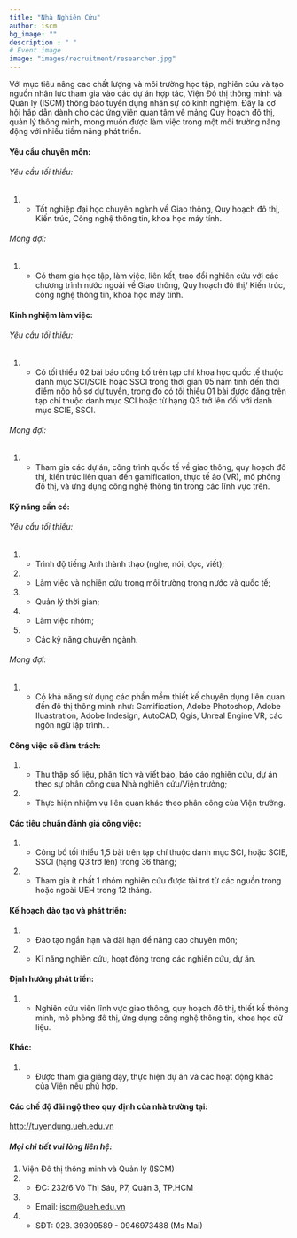 ```yaml
---
title: "Nhà Nghiên Cứu"
author: iscm
bg_image: ""
description : " "
# Event image
image: "images/recruitment/researcher.jpg"
---
```

  
Với mục tiêu nâng cao chất lượng và môi trường học tập, nghiên cứu và tạo nguồn nhân lực tham gia vào các dự án hợp tác, Viện Đô thị thông minh và Quản lý (ISCM) thông báo tuyển dụng nhân sự có kinh nghiệm. Đây là cơ hội hấp dẫn dành cho các ứng viên quan tâm về mảng Quy hoạch đô thị, quản lý thông mình, mong muốn được làm việc trong một môi trường năng động với nhiều tiềm năng phát triển. 
  
#### Yêu cầu chuyên môn:
###### Yêu cầu tối thiểu:
1. - Tốt nghiệp đại học chuyên ngành về Giao thông, Quy hoạch đô thị, Kiến trúc, Công nghệ thông tin, khoa học máy tính.

###### Mong đợi:
1. - Có tham gia học tập, làm việc, liên kết, trao đổi nghiên cứu với các chương trình nước ngoài về Giao thông, Quy hoạch đô thị/ Kiến trúc, công nghệ thông tin, khoa học máy tính.
  
#### Kinh nghiệm làm việc:
###### Yêu cầu tối thiểu:
1. - Có tối thiểu 02 bài báo công bố trên tạp chí khoa học quốc tế thuộc danh mục SCI/SCIE hoặc SSCI trong thời gian 05 năm tính đến thời điểm nộp hồ sơ dự tuyển, trong đó có tối thiểu 01 bài được đăng trên tạp chí thuộc danh mục SCI hoặc từ hạng Q3 trở lên đối với danh mục SCIE, SSCI.
###### Mong đợi:
1. - Tham gia các dự án, công trình quốc tế về giao thông, quy hoạch đô thị, kiến trúc liên quan đến gamification, thực tế ảo (VR), mô phỏng đô thị, và ứng dụng công nghệ thông tin trong các lĩnh vực trên.
  
#### Kỹ năng cần có:
###### Yêu cầu tối thiểu:
1. - Trình độ tiếng Anh thành thạo (nghe, nói, đọc, viết);
2. - Làm việc và nghiên cứu trong môi trường trong nước và quốc tế;
3. - Quản lý thời gian;
4. - Làm việc nhóm;
5. - Các kỹ năng chuyên ngành.
###### Mong đợi:
1. - Có khả năng sử dụng các phần mềm thiết kế chuyên dụng liên quan đến đô thị thông minh như: Gamification, Adobe Photoshop, Adobe Iluastration, Adobe Indesign, AutoCAD, Qgis, Unreal Engine VR, các ngôn ngữ lập trình...
  
#### Công việc sẽ đảm trách:
1. - Thu thập số liệu, phân tích và viết báo, báo cáo nghiên cứu, dự án theo sự phân công của Nhà nghiên cứu/Viện trưởng;
2. - Thực hiện nhiệm vụ liên quan khác theo phân công của Viện trưởng.
  
#### Các tiêu chuẩn đánh giá công việc:
1. - Công bố tối thiểu 1,5 bài trên tạp chí thuộc danh mục SCI, hoặc SCIE, SSCI (hạng Q3 trở lên) trong 36 tháng;
2. - Tham gia ít nhất 1 nhóm nghiên cứu được tài trợ từ các nguồn trong hoặc ngoài UEH trong 12 tháng.

#### Kế hoạch đào tạo và phát triển:
1. - Đào tạo ngắn hạn và dài hạn để nâng cao chuyên môn; 
2. - Kĩ năng nghiên cứu, hoạt động trong các nghiên cứu, dự án.
  
#### Định hướng phát triển:
1. - Nghiên cứu viên lĩnh vực giao thông, quy hoạch đô thị, thiết kế thông minh, mô phỏng đô thị, ứng dụng công nghệ thông tin, khoa học dữ liệu.
  
#### Khác:
1. - Được tham gia giảng dạy, thực hiện dự án và các hoạt động khác của Viện nếu phù hợp.
  
#### Các chế độ đãi ngộ theo quy định của nhà trường tại:
http://tuyendung.ueh.edu.vn  
  
  ##### Mọi chi tiết vui lòng liên hệ:
1. Viện Đô thị thông minh và Quản lý (ISCM)
1. - ĐC: 232/6 Võ Thị Sáu, P7, Quận 3, TP.HCM
2. - Email: iscm@ueh.edu.vn
3. - SĐT: 028. 39309589 - 0946973488 (Ms Mai)